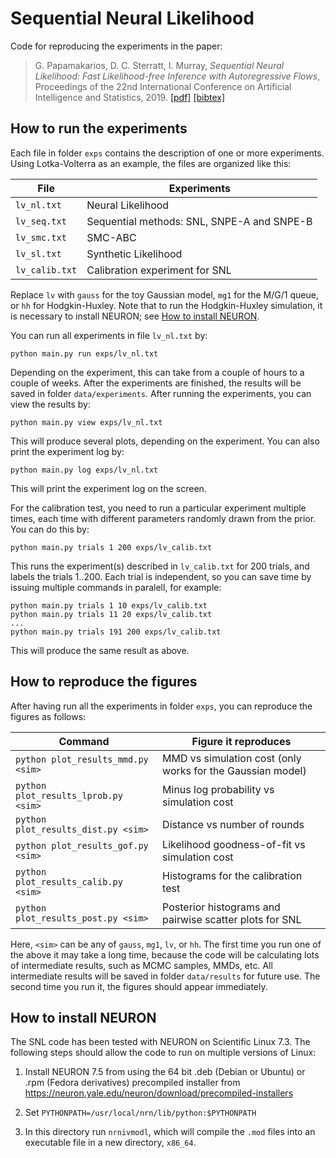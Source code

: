 # Sequential Neural Likelihood

Code for reproducing the experiments in the paper:

> G. Papamakarios, D. C. Sterratt, I. Murray, _Sequential Neural Likelihood: Fast Likelihood-free Inference with Autoregressive Flows_, Proceedings of the 22nd International Conference on Artificial Intelligence and Statistics, 2019.
> [[pdf]](https://arxiv.org/pdf/1805.07226.pdf) [[bibtex]](http://homepages.inf.ed.ac.uk/s1459647/bibtex/snl.bib)

## How to run the experiments

Each file in folder `exps` contains the description of one or more experiments. Using Lotka-Volterra as an example, the files are organized like this:

File           | Experiments
---------------|------------
`lv_nl.txt`    | Neural Likelihood
`lv_seq.txt`   | Sequential methods: SNL, SNPE-A and SNPE-B
`lv_smc.txt`   | SMC-ABC
`lv_sl.txt`    | Synthetic Likelihood
`lv_calib.txt` | Calibration experiment for SNL

Replace `lv` with `gauss` for the toy Gaussian model, `mg1` for the M/G/1 queue, or `hh` for Hodgkin-Huxley.  Note that to run the Hodgkin-Huxley simulation, it is necessary to install NEURON; see [How to install NEURON](#how-to-install-neuron).

You can run all experiments in file `lv_nl.txt` by:
```
python main.py run exps/lv_nl.txt
```
Depending on the experiment, this can take from a couple of hours to a couple of weeks.
After the experiments are finished, the results will be saved in folder `data/experiments`.
After running the experiments, you can view the results by:
```
python main.py view exps/lv_nl.txt
```
This will produce several plots, depending on the experiment.
You can also print the experiment log by:
```
python main.py log exps/lv_nl.txt
```
This will print the experiment log on the screen.

For the calibration test, you need to run a particular experiment multiple times, each time with different parameters randomly drawn from the prior. You can do this by:
```
python main.py trials 1 200 exps/lv_calib.txt
```
This runs the experiment(s) described in `lv_calib.txt` for 200 trials, and labels the trials 1..200. Each trial is independent, so you can save time by issuing multiple commands in paralell, for example:
```
python main.py trials 1 10 exps/lv_calib.txt
python main.py trials 11 20 exps/lv_calib.txt
...
python main.py trials 191 200 exps/lv_calib.txt
```
This will produce the same result as above.

## How to reproduce the figures

After having run all the experiments in folder `exps`, you can reproduce the figures as follows:

Command                                | Figure it reproduces
---------------------------------------|----------------------------
`python plot_results_mmd.py <sim>`     | MMD vs simulation cost (only works for the Gaussian model)
`python plot_results_lprob.py <sim>`   | Minus log probability vs simulation cost
`python plot_results_dist.py <sim>`    | Distance vs number of rounds
`python plot_results_gof.py <sim>`     | Likelihood goodness-of-fit vs simulation cost
`python plot_results_calib.py <sim>`   | Histograms for the calibration test
`python plot_results_post.py <sim>`    | Posterior histograms and pairwise scatter plots for SNL

Here, `<sim>` can be any of `gauss`, `mg1`, `lv`, or `hh`. The first time you run one of the above it may take a long time, because the code will be calculating lots of intermediate results, such as MCMC samples, MMDs, etc. All intermediate results will be saved in folder `data/results` for future use. The second time you run it, the figures should appear immediately.

## How to install NEURON

The SNL code has been tested with NEURON on Scientific Linux 7.3. The following steps should allow the code to run on multiple versions of Linux:

1. Install NEURON 7.5 from using the 64 bit .deb (Debian or Ubuntu) or .rpm (Fedora derivatives) precompiled installer from https://neuron.yale.edu/neuron/download/precompiled-installers

2. Set `PYTHONPATH=/usr/local/nrn/lib/python:$PYTHONPATH`

3. In this directory run `nrnivmodl`, which will compile the `.mod` files into an executable file in a new directory, `x86_64`.
